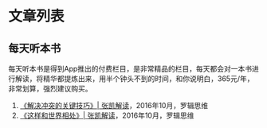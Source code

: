 文章列表
================

每天听本书
----------------

每天听本书是得到App推出的付费栏目，是非常精品的栏目，每天都会对一本书进行解读，将精华都提炼出来，用半个钟头不到的时间，和你说明白，365元/年，非常划算，强烈建议购买。

1. [《解决冲突的关键技巧》| 张凯解读](the-key-to-resolve-conflicts.md)，2016年10月，罗辑思维
2. [《这样和世界相处》| 张凯解读](live-with-the-world-like-this.md)，2016年10月，罗辑思维